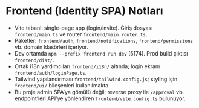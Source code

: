 # Frontend (Identity SPA) Notları

- Vite tabanlı single-page app (login/invite). Giriş dosyası `frontend/main.ts` ve router `frontend/main.router.ts`.
- Paketler: `frontend/auth`, `frontend/notifications`, `frontend/permissions` vb. domain klasörleri içeriyor.
- Dev ortamda `npm --prefix frontend run dev` (5174). Prod build çıktısı `frontend/dist/`.
- Ortak i18n yardımcıları `frontend/i18n/` altında; login ekranı `frontend/auth/loginPage.ts`.
- Tailwind yapılandırması `frontend/tailwind.config.js`; styling için `frontend/ui/` bileşenleri kullanılmakta.
- Bu proje admin SPA’ya gömülü değil; reverse proxy ile `/approval` vb. endpoint’leri API’ye yönlendiren `frontend/vite.config.ts` bulunuyor.
